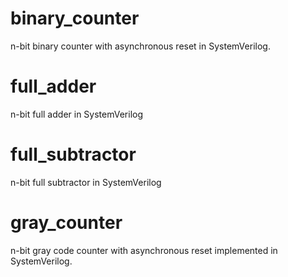 # binary_counter
n-bit binary counter with asynchronous reset in SystemVerilog. 

# full_adder
n-bit full adder in SystemVerilog

# full_subtractor
n-bit full subtractor in SystemVerilog

# gray_counter
n-bit gray code counter with asynchronous reset implemented in SystemVerilog. 

